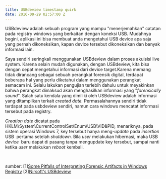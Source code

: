 ```yaml
---
title: USBdeview timestamp quirk
date: 2016-09-29 02:57:00 Z
---
```


USBdeview adalah sebuah program yang mampu "menerjemahkan" catatan pada registry windows yang berkaitan dengan koneksi USB. Mudahnya begini, aplikasi ini bisa membuat anda mengetahui USB device apa saja yang pernah dikoneksikan, kapan device tersebut dikoneksikan dan banyak informasi lain.
<!--more-->
Saya sendiri seringkali menggunakan USBdeview dalam proses akuisisi live system. Karena selain mudah digunakan, dengan USBdeview, kita bisa dengan cepat mengetahui informasi dari device target.Karena memang tidak dirancang sebagai sebuah perangkat forensik digital, terdapat beberapa hal yang perlu diketahui dalam menggunakan perangkat semacam ini. Selalu lakukan pengujian terlebih dahulu untuk meyakinkan bahwa perangkat dimaksud akan menghasilkan informasi yang "<em>forensically sound</em>".
Salah satu kendala yang dimiliki oleh USBdeview adalah informasi yang ditampilkan terkait <em>created date. </em>Permasalahannya sendiri tidak terdapat pada usbdeview sendiri, namun cara windows mencatat informasi tersebut pada registry.

<em>Creation date</em> dicatat pada HKLM\System\CurrentControlSet\Enum\USB\VID&amp;PID, menariknya, pada sistem operasi Windows 7, key tersebut hanya meng-<em>update </em>pada <em>insertion </em>USB  pertama setelah <em>shutdown. </em>Bila <em>user </em>melakukan hibernasi, maka USB <em>device</em>  baru dapat di pasang tanpa mengupdate key tersebut, sampai nanti ketika <em>user </em>melakukan <em>reboot</em> kembali.</p>
&nbsp;

sumber:
[1]<a href="http://dfire.ucd.ie/?p=337">Some Pitfalls of Interpreting Forensic Artifacts in Windows Registry</a>
[2]<a href="http://www.nirsoft.net/utils/usb_devices_view.html">Nirsoft's USBdeview</a>
